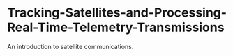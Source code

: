 # Tracking-Satellites-and-Processing-Real-Time-Telemetry-Transmissions
An introduction to satellite communications.
